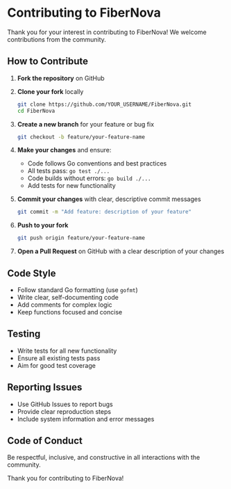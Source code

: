 # Contributing to FiberNova

Thank you for your interest in contributing to FiberNova! We welcome contributions from the community.

## How to Contribute

1. **Fork the repository** on GitHub
2. **Clone your fork** locally
   ```bash
   git clone https://github.com/YOUR_USERNAME/FiberNova.git
   cd FiberNova
   ```

3. **Create a new branch** for your feature or bug fix
   ```bash
   git checkout -b feature/your-feature-name
   ```

4. **Make your changes** and ensure:
   - Code follows Go conventions and best practices
   - All tests pass: `go test ./...`
   - Code builds without errors: `go build ./...`
   - Add tests for new functionality

5. **Commit your changes** with clear, descriptive commit messages
   ```bash
   git commit -m "Add feature: description of your feature"
   ```

6. **Push to your fork**
   ```bash
   git push origin feature/your-feature-name
   ```

7. **Open a Pull Request** on GitHub with a clear description of your changes

## Code Style

- Follow standard Go formatting (use `gofmt`)
- Write clear, self-documenting code
- Add comments for complex logic
- Keep functions focused and concise

## Testing

- Write tests for all new functionality
- Ensure all existing tests pass
- Aim for good test coverage

## Reporting Issues

- Use GitHub Issues to report bugs
- Provide clear reproduction steps
- Include system information and error messages

## Code of Conduct

Be respectful, inclusive, and constructive in all interactions with the community.

Thank you for contributing to FiberNova!
